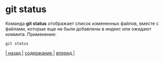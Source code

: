 # git status

Команда **git status** отображает список измененных файлов, вместе с файлами, которые еще не были добавлены в индекс или ожидают коммита. Применение:

``` bash-
git status
```

[| назад |](./commit.md) [ содержание |](./readme.md) [вперед |](./push.md)